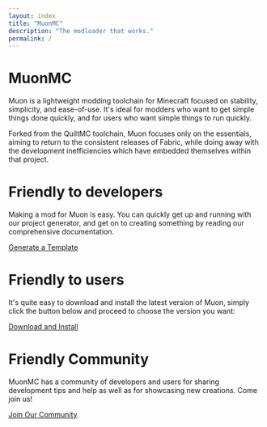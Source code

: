 ```yaml
---
layout: index
title: "MuonMC"
description: "The modloader that works."
permalink: /
---
```


# MuonMC

Muon is a lightweight modding toolchain for Minecraft focused on stability, simplicity, and ease-of-use. It's ideal for modders who want to get simple things done quickly, and for users who want simple things to run quickly.

Forked from the QuiltMC toolchain, Muon focuses only on the essentials, aiming to return to the consistent releases of Fabric, while doing away with the development inefficiencies which have embedded themselves within that project.

# Friendly to developers

Making a mod for Muon is easy. You can quickly get up and running with our project generator, and get on to creating something by reading our comprehensive documentation.

<div class="button-round-generic-container">
    <a href="/develop" class="button-round-generic">
        Generate a Template
    </a>
</div>

# Friendly to users

It's quite easy to download and install the latest version of Muon, simply click the button below and proceed to choose the version you want:

<div class="button-round-generic-container">
    <a href="/download" class="button-round-generic">
        Download and Install
    </a>
</div>

# Friendly Community
MuonMC has a community of developers and users for sharing development tips and help as well as for showcasing new creations. Come join us!

<div class="button-round-generic-container">
    <a href="/discuss" class="button-round-generic">
        Join Our Community
    </a>
</div>